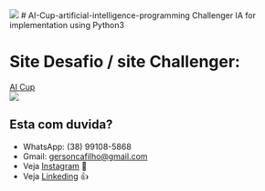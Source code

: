 <img src="https://russianaicup.ru/s/1575992427047/assets/application/img/logo-H50.jpg">
# AI-Cup-artificial-intelligence-programming
Challenger IA for implementation using Python3

# Site Desafio / site Challenger:
<a href="https://russianaicup.ru/"> AI Cup <a/>
  <br/>
<a href="https://russianaicup.ru/"> 
<img src="https://russianaicup.ru/s/1575992427047/assets/application/img/2019_prize_en.png">
</a>

## Esta com duvida?
- WhatsApp: (38) 99108-5868
- Gmail: gersoncafilho@gmail.com
- Veja [Instagram](https://www.instagram.com/gerson.caf/) :feet:
- Veja [Linkeding](https://www.linkedin.com/in/gerson-crisostomo-62057865/) :thumbsup:

